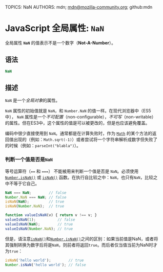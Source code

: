 TOPICS: NaN
AUTHORS: mdn; mdn@mozilla-community.org; github:mdn

# JavaScript 全局属性: `NaN`

全局属性 **`NaN`** 的值表示不是一个数字（**Not-A-Number**）。

## 语法

```javascript
NaN
```

## 描述

`NaN` 是一个*全局对象*的属性。

`NaN` 属性的初始值就是 `NaN`，和 `Number.NaN` 的值一样。在现代浏览器中（ES5中）， `NaN` 属性是一个*不可配置*（non-configurable），*不可写*（non-writable）的属性。但在ES3中，这个属性的值是可以被更改的，但是也应该避免覆盖。

编码中很少直接使用到 `NaN`。通常都是在计算失败时，作为 [`Math`](/zh-hans/webfrontend/Math) 的某个方法的返回值出现的（例如：`Math.sqrt(-1)`）或者尝试将一个字符串解析成数字但失败了的时候（例如：`parseInt("blabla")`）。

### 判断一个值是否是`NaN`

等号运算符（`==` 和 `===`） 不能被用来判断一个值是否是 `NaN`。必须使用 [`Number.isNaN()`](/zh-hans/webfrontend/Number.isNaN)
或 [`isNaN()`](/zh-hans/webfrontend/isNaN) 函数。在执行自比较之中：`NaN`，也只有`NaN`，比较之中不等于它自己。

```javascript
NaN === NaN;        // false
Number.NaN === NaN; // false
isNaN(NaN);         // true
isNaN(Number.NaN);  // true

function valueIsNaN(v) { return v !== v; }
valueIsNaN(1);          // false
valueIsNaN(NaN);        // true
valueIsNaN(Number.NaN); // true
```

但是，请注意[`isNaN()`](/zh-hans/webfrontend/isNaN)和[`Number.isNaN()`](/zh-hans/webfrontend/Number.isNaN)之间的区别：如果当前值是NaN，或者将其强制转换为数字后将是`NaN`，则前者将返回`true`。而后者仅当值当前为NaN时才为`true`：

```javascript
isNaN('hello world');        // true
Number.isNaN('hello world'); // false
```
